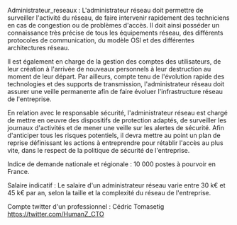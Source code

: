 Administrateur_reseaux : 
L'administrateur réseau doit permettre de surveiller l'activité du réseau, de faire intervenir rapidement des techniciens en cas de congestion ou de problèmes d'accès. Il doit ainsi posséder un connaissance très précise de tous les équipements réseau, des différents protocoles de communication, du modèle OSI et des différentes architectures réseau.

Il est également en charge de la gestion des comptes des utilisateurs, de leur création à l'arrivée de nouveaux personnels à leur destruction au moment de leur départ. Par ailleurs, compte tenu de l'évolution rapide des technologies et des supports de transmission, l'administrateur réseau doit assurer une veille permanente afin de faire évoluer l'infrastructure réseau de l'entreprise.

En relation avec le responsable sécurité, l'administrateur réseau est chargé de mettre en oeuvre des dispositifs de protection adaptés, de surveiller les journaux d'activités et de mener une veille sur les alertes de sécurité. Afin d'anticiper tous les risques potentiels, il devra mettre au point un plan de reprise définissant les actions à entreprendre pour rétablir l'accès au plus vite, dans le respect de la politique de sécurité de l'entreprise. 

Indice de demande nationale et régionale : 10 000 postes à pourvoir en France.

Salaire indicatif : Le salaire d'un administrateur réseau varie entre 30 k€ et 45 k€ par an, selon la taille et la complexité du réseau de l'entreprise. 

Compte twitter d'un professionnel : Cédric Tomasetig https://twitter.com/HumanZ_CTO


